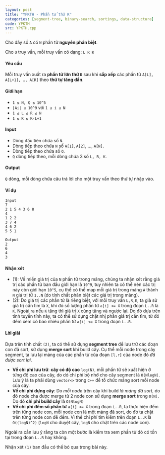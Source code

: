 ```yaml
---
layout: post
title: "YPKTH - Phần tử thứ K"
categories: [segment-tree, binary-search, sortings, data-structure]
code: YPKTH
src: YPKTH.cpp
---
```




Cho dãy số `A` có `N` phần tử **nguyên phân biệt**.

Cho `Q` truy vấn, mỗi truy vấn có dạng: `L R K`

#### Yêu cầu

Mỗi truy vấn xuất ra **phần tử lớn thứ `K`** sau khi **sắp xếp** các phần tử `A[L], A[L+1], …, A[R]` theo **thứ tự tăng dần**.

#### Giới hạn

+ `1 ≤ N, Q ≤ 10^5`
+ `|Ai| ≤ 10^9` với `1 ≤ i ≤ N`
+ `1 ≤ L ≤ R ≤ N`
+ `1 ≤ K ≤ R-L+1`

#### Input

+ Dòng đầu tiên chứa số `N`.
+ Dòng tiếp theo chứa `N` số `A[1]`, `A[2]`, …, `A[N]`.
+ Dòng tiếp theo chứa số `Q`.
+ `Q` dòng tiếp theo, mỗi dòng chứa 3 số `L, R, K`.

#### Output

`Q` dòng, mỗi dòng chứa câu trả lời cho một truy vấn theo thứ tự nhập vào.

#### Ví dụ

```
Input
7
2 1 5 4 3 6 8
4
1 2 2
3 7 4
4 6 2
5 5 1

Output
2
6
4
3
```

<!--more-->



#### Nhận xét

+ (1): Về miền giá trị của `N` phần tử trong mảng, chúng ta nhận xét rằng giá trị các phần tử ban đầu giới hạn là `10^9`, tuy nhiên ta có thể nén các trị này còn giới hạn `10^5`, cụ thể có thể map mỗi giá trị trong mảng `A` thành `N` giá trị từ `1..N` (do tính chất phân biệt các giá trị trong mảng).
+ (2): Do giá trị các phần tử là riêng biệt, với mỗi truy vấn `L,R,K`, ta giả sử giá trị cần tìm là `X`, khi đó số lượng phần tử `a[i] <= X` trong đoạn `L..R` là `K`. Ngoài ra nếu `K` tăng thì giá trị `X` cũng tăng và ngược lại. Do đó dựa trên tính tuyến tính này, ta có thể sử dụng chặt nhị phân giá trị cần tìm, từ đó đếm xem có bao nhiêu phần tử `a[i] <= X` trong đoạn `L..R`.

#### Lời giải

Dựa trên tính chất `(2)`, ta có thể sử dụng **segment tree** để lưu trữ các đoạn con đã sort, sử dụng **merge sort** khi build cây. Cụ thể mỗi node trong cây segment, ta lưu lại mảng của các phần tử của đoạn `[l,r]` của node đó *đã được sort lại*.

+ **Về chi phí lưu trữ**: **cây có độ cao** `log(N)`, mỗi phần tử sẽ xuất hiện ở từng độ cao của cây, do dó chi phí bộ nhớ cho cây segment là `O(NlogN)`. Lưu ý là ta phải dùng `vector<>` trong `C++` để tổ chức mảng sort mỗi node của cây.
+ **Về chi phí dựng cây**: Do *mỗi node* trên cây khi build *là mảng đã sort*, do đó node cha được merge từ 2 node con sử dụng **merge sort** trong `O(N)`. Do đó **chi phí build cây** là `O(NlogN)`
+ **Về chi phí đếm số phần tử** `a[i] <= X` trong đoạn `L..R`, ta thực hiện đếm trên từng node con, mỗi node con là một mảng đã sort, do đó ta chặt trên từng node con để đếm. Vì thế chi phí tìm kiểm trên đoạn `L..R` là `O((logN)^2)` (`logN` cho duyệt cây, `logN` cho chặt trên các node con).

Ngoài ra cần lưu ý rằng ta còn một bước là kiểm tra xem phần tử đó có tồn tại trong đoạn `L..R` hay không.

Nhận xét `(1)` ban đầu có thể bỏ qua trong bài này.
